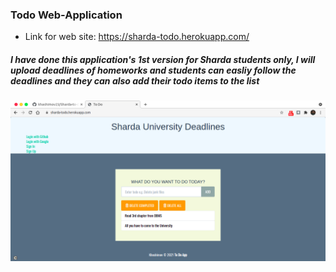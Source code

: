 ### Todo Web-Application 
* Link for web site: https://sharda-todo.herokuapp.com/
##### I have done this application's 1st version for Sharda students only, I will upload deadlines of homeworks and students can easliy follow the deadlines and they can also add their todo items to the list

![](main.png)
